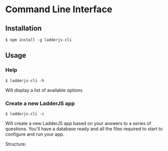 # Command Line Interface

## Installation

```
$ npm install -g ladderjs-cli
```

## Usage

### Help

```
$ ladderjs-cli -h
```

Will display a list of available options

### Create a new LadderJS app

```
$ ladderjs-cli -c
```

Will create a new LadderJS app based on your answers to a series of questions. You'll have a database ready and all the files required to start to configure and run your app.

Structure:

